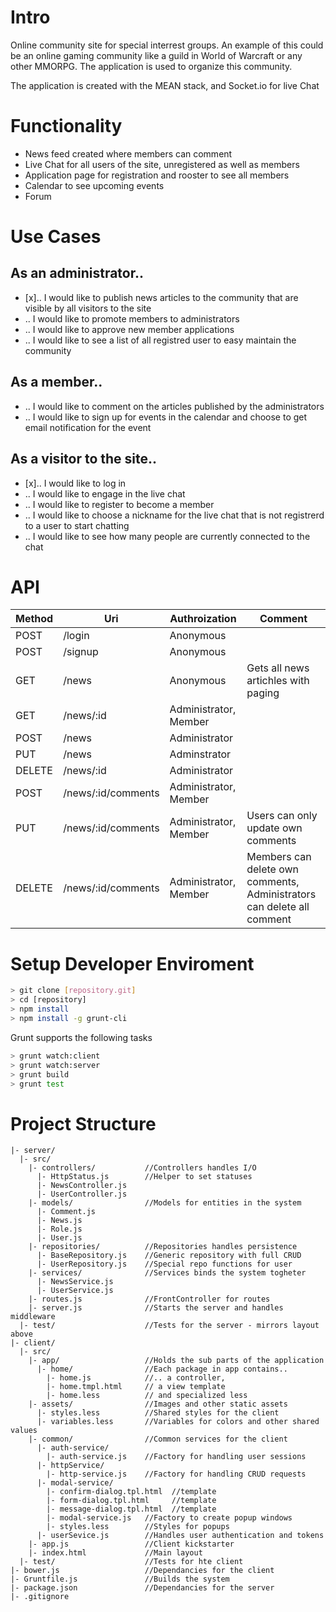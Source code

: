 # Intro

Online community site for special interrest groups. An example of this could be an online gaming community like a guild in World of Warcraft or any other MMORPG. The application is used to organize this community.

The application is created with the MEAN stack, and Socket.io for live Chat

# Functionality

- News feed created where members can comment
- Live Chat for all users of the site, unregistered as well as members
- Application page for registration and rooster to see all members
- Calendar to see upcoming events
- Forum

# Use Cases

## As an administrator..

- [x].. I would like to publish news articles to the community that are visible by all visitors to the site
- .. I would like to promote members to administrators
- .. I would like to approve new member applications
- .. I would like to see a list of all registred user to easy maintain the community

## As a member..

- .. I would like to comment on the articles published by the administrators
- .. I would like to sign up for events in the calendar and choose to get email notification for the event

## As a visitor to the site..

- [x].. I would like to log in
- .. I would like to engage in the live chat
- .. I would like to register to become a member
- .. I would like to choose a nickname for the live chat that is not registrerd to a user to start chatting
- .. I would like to see how many people are currently connected to the chat

# API

| Method | Uri                | Authroization         | Comment |
|--------|--------------------|-----------------------|---------|
| POST   | /login             | Anonymous             |         |
| POST   | /signup            | Anonymous             |         |
| GET    | /news              | Anonymous             | Gets all news artichles with paging |
| GET    | /news/:id          | Administrator, Member |         |
| POST   | /news              | Administrator         |         |
| PUT    | /news              | Adminstrator          |         |
| DELETE | /news/:id          | Administrator         |         |
| POST   | /news/:id/comments | Administrator, Member |         |
| PUT    | /news/:id/comments | Administrator, Member | Users can only update own comments |
| DELETE | /news/:id/comments | Administrator, Member | Members can delete own comments, Administrators can delete all comment |


# Setup Developer Enviroment

```sh
> git clone [repository.git]
> cd [repository]
> npm install
> npm install -g grunt-cli
```

Grunt supports the following tasks

```sh
> grunt watch:client
> grunt watch:server
> grunt build
> grunt test
```

# Project Structure

```
|- server/
  |- src/
    |- controllers/           //Controllers handles I/O
      |- HttpStatus.js        //Helper to set statuses
      |- NewsController.js
      |- UserController.js
    |- models/                //Models for entities in the system
      |- Comment.js
      |- News.js
      |- Role.js
      |- User.js
    |- repositories/          //Repositories handles persistence
      |- BaseRepository.js    //Generic repository with full CRUD 
      |- UserRepository.js    //Special repo functions for user
    |- services/              //Services binds the system togheter
      |- NewsService.js
      |- UserService.js
    |- routes.js              //FrontController for routes
    |- server.js              //Starts the server and handles middleware
  |- test/                    //Tests for the server - mirrors layout above
|- client/
  |- src/
    |- app/                   //Holds the sub parts of the application
      |- home/                //Each package in app contains..
        |- home.js            //.. a controller,
        |- home.tmpl.html     // a view template
        |- home.less          // and specialized less
    |- assets/                //Images and other static assets
      |- styles.less          //Shared styles for the client
      |- variables.less       //Variables for colors and other shared values
    |- common/                //Common services for the client
      |- auth-service/
        |- auth-service.js    //Factory for handling user sessions
      |- httpService/
        |- http-service.js    //Factory for handling CRUD requests
      |- modal-service/
        |- confirm-dialog.tpl.html  //template
        |- form-dialog.tpl.html     //template
        |- message-dialog.tpl.html  //template
        |- modal-service.js   //Factory to create popup windows
        |- styles.less        //Styles for popups
      |- userSevice.js        //Handles user authentication and tokens
    |- app.js                 //Client kickstarter
    |- index.html             //Main layout
  |- test/                    //Tests for hte client 
|- bower.js                   //Dependancies for the client
|- Gruntfile.js               //Builds the system
|- package.json               //Dependancies for the server
|- .gitignore
```